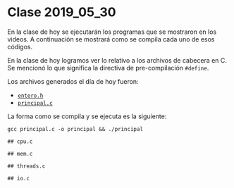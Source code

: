 # Clase 2019_05_30

En la clase de hoy se ejecutarán los programas que se mostraron en los videos. A continuación se mostrará como se compila cada uno de esos códigos.

En la clase de hoy logramos ver lo relativo a los archivos de cabecera en C.
Se mencionó lo que significa la directiva de pre-compilación `#define`.

Los archivos generados el día de hoy fueron:

* [`entero.h`](entero.h)
* [`principal.c`](principal.c)

La forma como se compila y se ejecuta es la siguiente:

```
gcc principal.c -o principal && ./principal

## cpu.c

## mem.c

## threads.c

## io.c

